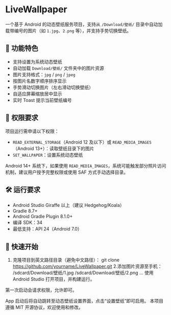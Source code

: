 # LiveWallpaper

一个基于 Android 的动态壁纸服务项目，支持从 `/Download/壁纸/` 目录中自动加载带编号的图片（如 `1.jpg`、`2.png` 等），并支持手势切换壁纸。

## 📱 功能特色

- 支持设置为系统动态壁纸
- 自动加载 `Download/壁纸/` 文件夹中的图片资源
- 图片支持格式：`jpg` / `png` / `jpeg`
- 按图片名数字顺序排序显示
- 手势滑动切换图片（左右滑动切换壁纸）
- 自适应屏幕缩放居中显示
- 实时 Toast 提示当前壁纸编号

## 🧩 权限要求

项目运行需申请以下权限：

- `READ_EXTERNAL_STORAGE`（Android 12 及以下）或 `READ_MEDIA_IMAGES`（Android 13+）：读取壁纸目录下的图片
- `SET_WALLPAPER`：设置系统动态壁纸

Android 14+ 系统下，如果使用 `READ_MEDIA_IMAGES`，系统可能触发部分照片访问机制，建议用户授予完整权限或使用 SAF 方式手动选择目录。


## 🛠️ 运行要求

- Android Studio Giraffe 以上（建议 Hedgehog/Koala）
- Gradle 8.7+
- Android Gradle Plugin 8.1.0+
- 编译 SDK：34
- 最低支持：API 24（Android 7.0）

## 🚀 快速开始

1. 克隆项目到英文路径目录（避免中文路径）：
   git clone https://github.com/yourname/LiveWallpaper.git
2.添加图片资源至手机：
/sdcard/Download/壁纸/1.jpg
/sdcard/Download/壁纸/2.png
...
使用 Android Studio 打开项目，并构建运行。

第一次启动会请求权限，允许即可。

App 启动后将自动跳转至动态壁纸设置界面，点击“设置壁纸”即可启用。
本项目遵循 MIT 开源协议，欢迎使用和修改。
